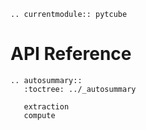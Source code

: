 ```{eval-rst}
.. currentmodule:: pytcube
```

# API Reference

```{eval-rst}
.. autosummary::
   :toctree: ../_autosummary

   extraction
   compute
```
